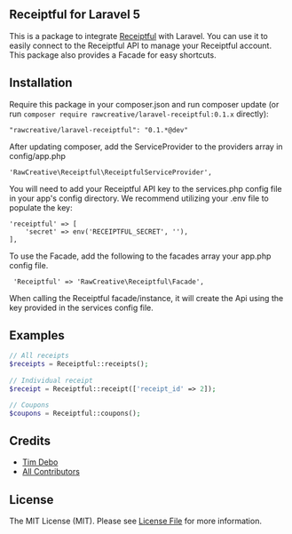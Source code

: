 ## Receiptful for Laravel 5

This is a package to integrate [Receiptful](https://github.com/rawcreative/receiptful) with Laravel.
You can use it to easily connect to the Receiptful API to manage your Receiptful account. This package also provides a Facade for easy shortcuts.

## Installation

Require this package in your composer.json and run composer update (or run `composer require rawcreative/laravel-receiptful:0.1.x` directly):

    "rawcreative/laravel-receiptful": "0.1.*@dev"

After updating composer, add the ServiceProvider to the providers array in config/app.php

    'RawCreative\Receiptful\ReceiptfulServiceProvider',

You will need to add your Receiptful API key to the services.php config file in your app's config directory. We recommend utilizing your .env file to populate the key:

    'receiptful' => [
		'secret' => env('RECEIPTFUL_SECRET', ''),
	],

To use the Facade, add the following to the facades array your app.php config file.

     'Receiptful' => 'RawCreative\Receiptful\Facade',

When calling the Receiptful facade/instance, it will create the Api using the key provided in the services config file.

## Examples
    
```php    
// All receipts
$receipts = Receiptful::receipts(); 
	
// Individual receipt
$receipt = Receiptful::receipt(['receipt_id' => 2]);

// Coupons
$coupons = Receiptful::coupons();
```

## Credits

- [Tim Debo](https://github.com/rawcreative)
- [All Contributors](../../contributors)

## License

The MIT License (MIT). Please see [License File](LICENSE.md) for more information.
